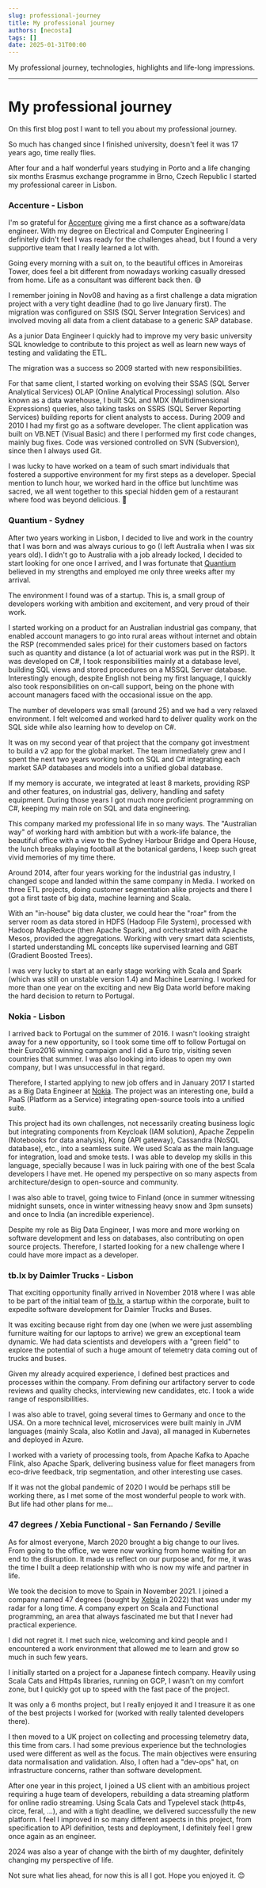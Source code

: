 ```yaml
---
slug: professional-journey
title: My professional journey
authors: [necosta]
tags: []
date: 2025-01-31T00:00
---
```


My professional journey, technologies, highlights and life-long impressions.

<!-- truncate -->

---

# My professional journey

On this first blog post I want to tell you about my professional journey.

So much has changed since I finished university, doesn't feel it was 17 years ago, time really flies.

After four and a half wonderful years studying in Porto and a life changing six months Erasmus exchange programme 
in Brno, Czech Republic I started my professional career in Lisbon.

### Accenture - Lisbon

I'm so grateful for [Accenture](https://www.accenture.com/pt-pt) giving me a first chance as a software/data engineer. 
With my degree on Electrical and Computer Engineering I definitely didn't feel I was ready for the challenges ahead, 
but I found a very supportive team that I really learned a lot with.

Going every morning with a suit on, to the beautiful offices in Amoreiras Tower, does feel a bit different from nowadays 
working casually dressed from home. Life as a consultant was different back then. 😅

I remember joining in Nov08 and having as a first challenge a data migration project with a very tight deadline (had to go live
January first). The migration was configured on SSIS (SQL Server Integration Services) and involved moving all data from 
a client database to a generic SAP database.

As a junior Data Engineer I quickly had to improve my very basic university SQL knowledge to contribute to this project 
as well as learn new ways of testing and validating the ETL.

The migration was a success so 2009 started with new responsibilities.

For that same client, I started working on evolving their SSAS (SQL Server Analytical Services) OLAP (Online Analytical Processing) solution.
Also known as a data warehouse, I built SQL and MDX (Multidimensional Expressions) queries, also taking tasks on 
SSRS (SQL Server Reporting Services) building reports for client analysts to access. 
During 2009 and 2010 I had my first go as a software developer. The client application was built on VB.NET (Visual Basic) and 
there I performed my first code changes, mainly bug fixes.
Code was versioned controlled on SVN (Subversion), since then I always used Git.

I was lucky to have worked on a team of such smart individuals that fostered a supportive environment for my first steps as a developer.
Special mention to lunch hour, we worked hard in the office but lunchtime was sacred, we all went together to this
special hidden gem of a restaurant where food was beyond delicious. 🤤

### Quantium - Sydney

After two years working in Lisbon, I decided to live and work in the country that I was born and was always curious to go 
(I left Australia when I was six years old). I didn't go to Australia with a job already locked, I decided to start 
looking for one once I arrived, and I was fortunate that [Quantium](http://www.quantium.com/) believed in my strengths 
and employed me only three weeks after my arrival.

The environment I found was of a startup. This is, a small group of developers working with ambition and excitement, 
and very proud of their work.

I started working on a product for an Australian industrial gas company, that enabled account managers to go into rural 
areas without internet and obtain the RSP (recommended sales price) for their customers based on factors such as quantity and 
distance (a lot of actuarial work was put in the RSP).
It was developed on C#, I took responsibilities mainly at a database level, building SQL views and stored procedures 
on a MSSQL Server database. Interestingly enough, despite English not being my first language, I quickly also took responsibilities 
on on-call support, being on the phone with account managers faced with the occasional issue on the app.

The number of developers was small (around 25) and we had a very relaxed environment.
I felt welcomed and worked hard to deliver quality work on the SQL side while also learning how to develop on C#.

It was on my second year of that project that the company got investment to build a v2 app for the global market.
The team immediately grew and I spent the next two years working both on SQL and C# integrating each market SAP databases 
and models into a unified global database.

If my memory is accurate, we integrated at least 8 markets, providing RSP and other features, on industrial gas, delivery, handling and safety equipment.
During those years I got much more proficient programming on C#, keeping my main role on SQL and data engineering.

This company marked my professional life in so many ways. The "Australian way" of working hard with ambition but with a 
work-life balance, the beautiful office with a view to the Sydney Harbour Bridge and Opera House, the lunch breaks playing football at
the botanical gardens, I keep such great vivid memories of my time there.

Around 2014, after four years working for the industrial gas industry, I changed scope and landed within the same company 
in Media. I worked on three ETL projects, doing customer segmentation alike projects and there I got a first taste of big data, machine learning
and Scala.

With an "in-house" big data cluster, we could hear the "roar" from the server room as data stored in HDFS (Hadoop File System),
processed with Hadoop MapReduce (then Apache Spark), and orchestrated with Apache Mesos, provided the aggregations. 
Working with very smart data scientists, I started understanding ML concepts like supervised learning and GBT (Gradient Boosted Trees).

I was very lucky to start at an early stage working with Scala and Spark (which was still on unstable version 1.4) and Machine Learning.
I worked for more than one year on the exciting and new Big Data world before making the hard decision to return to Portugal.

### Nokia - Lisbon

I arrived back to Portugal on the summer of 2016. 
I wasn't looking straight away for a new opportunity, so I took some time off to follow Portugal on their Euro2016 winning campaign
and I did a Euro trip, visiting seven countries that summer.
I was also looking into ideas to open my own company, but I was unsuccessful in that regard.

Therefore, I started applying to new job offers and in January 2017 I started as a Big Data Engineer at [Nokia](https://www.nokia.com/).
The project was an interesting one, build a PaaS (Platform as a Service) integrating open-source tools into a unified suite.

This project had its own challenges, not necessarily creating business logic but integrating components from Keycloak (IAM solution), 
Apache Zeppelin (Notebooks for data analysis), Kong (API gateway), Cassandra (NoSQL database), etc., into a seamless suite. 
We used Scala as the main language for integration, load and smoke tests. 
I was able to develop my skills in this language, specially because I was in luck pairing with one 
of the best Scala developers I have met. He opened my perspective on so many aspects from architecture/design to open-source and community.

I was also able to travel, going twice to Finland (once in summer witnessing midnight sunsets, once in winter witnessing heavy snow and 3pm sunsets) 
and once to India (an incredible experience).

Despite my role as Big Data Engineer, I was more and more working on software development and less on databases, also contributing
on open source projects. Therefore, I started looking for a new challenge where I could have more impact as a developer.

### tb.lx by Daimler Trucks - Lisbon

That exciting opportunity finally arrived in November 2018 where I was able to be part of the initial team of [tb.lx](https://www.tblx.io/), 
a startup within the corporate, built to expedite software development for Daimler Trucks and Buses.

It was exciting because right from day one (when we were just assembling furniture waiting for our laptops to arrive) 
we grew an exceptional team dynamic.
We had data scientists and developers with a "green field" to explore the potential of such a huge amount of telemetry data coming out of trucks and buses.

Given my already acquired experience, I defined best practices and processes within the company. 
From defining our artifactory server to code reviews and quality checks, interviewing new candidates, etc. I took a wide range of responsibilities.

I was also able to travel, going several times to Germany and once to the USA.
On a more technical level, microservices were built mainly in JVM languages (mainly Scala, also Kotlin and Java), all managed in Kubernetes and deployed in Azure.

I worked with a variety of processing tools, from Apache Kafka to Apache Flink, also Apache Spark, delivering business value 
for fleet managers from eco-drive feedback, trip segmentation, and other interesting use cases.

If it was not the global pandemic of 2020 I would be perhaps still be working there, as I met some of the most wonderful people
to work with. But life had other plans for me...

### 47 degrees / Xebia Functional - San Fernando / Seville

As for almost everyone, March 2020 brought a big change to our lives. From going to the office, we were now working from 
home waiting for an end to the disruption. It made us reflect on our purpose and, for me, it was the time I built a deep
relationship with who is now my wife and partner in life.

We took the decision to move to Spain in November 2021. I joined a company named 47 degrees (bought by [Xebia](https://xebia.com/) in 2022) 
that was under my radar for a long time. A company expert on Scala and Functional programming, 
an area that always fascinated me but that I never had practical experience.

I did not regret it. I met such nice, welcoming and kind people and I encountered a work environment that allowed me to 
learn and grow so much in such few years.

I initially started on a project for a Japanese fintech company. Heavily using Scala Cats and Http4s libraries, running on GCP,
I wasn't on my comfort zone, but I quickly got up to speed with the fast pace of the project. 

It was only a 6 months project, but I really enjoyed it and I treasure it as one of the best projects I worked for (worked 
with really talented developers there). 

I then moved to a UK project on collecting and processing telemetry data, this time from cars. 
I had some previous experience but the technologies used were different as well as the focus. The main objectives were 
ensuring data normalisation and validation. Also, I often had a "dev-ops" hat, on infrastructure concerns, 
rather than software development.

After one year in this project, I joined a US client with an ambitious project requiring a huge team of developers, 
rebuilding a data streaming platform for online radio streaming. 
Using Scala Cats and Typelevel stack (http4s, circe, feral, ...), and with a tight deadline, 
we delivered successfully the new platform.
I feel I improved in so many different aspects in this project, from specification to API definition, tests and deployment, 
I definitely feel I grew once again as an engineer.

2024 was also a year of change with the birth of my daughter, definitely changing my perspective of life.

Not sure what lies ahead, for now this is all I got. Hope you enjoyed it. 😊
